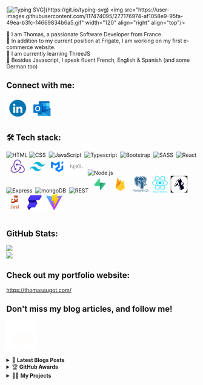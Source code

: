 <br/>

[![Typing SVG](https://readme-typing-svg.herokuapp.com?font=Orbitron&size=50&pause=800&random=false&width=835&height=75&lines=Hi+there!+I+am+Thomas%2C;Welcome+to+my+Github+profile!)](https://git.io/typing-svg)
<img src="https://user-images.githubusercontent.com/117474095/277176974-af1058e9-95fa-49ea-b3fc-14669834b6a5.gif" width="120" align="right" align="top"/>

<p>
🌈 I am Thomas, a passionate Software Developer from France.
<br>
💼 In addition to my current position at Frigate, I am working on my first e-commerce website.
<br>
🌱 I am currently learning ThreeJS
<br>
💬 Besides Javascript, I speak fluent French, English & Spanish (and some German too)
</p>

## Connect with me:

<a href="https://www.linkedin.com/in/thomas-augot" target="_blank"><img src="./372102050_LINKEDIN_ICON_TRANSPARENT_1080.gif" width="60" /></a>
<a href="mailto:thomas.augot@hotmail.fr"><img src="./outlooklogo.gif" width="60" /></a>

</p>

## 🛠 Tech stack:

<div>
	<img height="44" src="https://user-images.githubusercontent.com/25181517/192158954-f88b5814-d510-4564-b285-dff7d6400dad.png" alt="HTML" title="HTML" />
	<img height="44" src="https://user-images.githubusercontent.com/25181517/183898674-75a4a1b1-f960-4ea9-abcb-637170a00a75.png" alt="CSS" title="CSS" />&nbsp;
	<img height="44" src="https://user-images.githubusercontent.com/25181517/117447155-6a868a00-af3d-11eb-9cfe-245df15c9f3f.png" alt="JavaScript" title="JavaScript" />&nbsp;
	<img height="44" src="https://cdn.icon-icons.com/icons2/2415/PNG/512/typescript_original_logo_icon_146317.png" alt="Typescript" title="Typescript" />&nbsp;
	<img height="44" src="https://user-images.githubusercontent.com/25181517/183898054-b3d693d4-dafb-4808-a509-bab54cf5de34.png" alt="Bootstrap" title="Bootstrap" />&nbsp;
	<img height="44" src="https://avatars.githubusercontent.com/u/317889?s=200&v=4" alt="SASS" title="SASS" />&nbsp;
	<img height="44" src="https://user-images.githubusercontent.com/25181517/183897015-94a058a6-b86e-4e42-a37f-bf92061753e5.png" alt="React" title="React" />&nbsp;
	<img height="44" src="./redux-logo.png" alt="Redux" title="Redux" />&nbsp;
	<img height="44" src="https://github.com/thomasaugot/portfolio/blob/main/src/assets/Tailwind_CSS.png?raw=true?raw=true" alt="Tailwind CSS" title="Tailwind CSS" />&nbsp;
	<img height="44" src="https://github.com/thomasaugot/portfolio/blob/main/src/assets/MUI.png?raw=true?raw=true" alt="Material UI" title="Material UI" />&nbsp;
	<img height="44" src="https://github.com/thomasaugot/portfolio/blob/main/src/assets/nextjs.png?raw=true?raw=true" alt="Next.JS" title="Next.JS" />&nbsp;
	<img height="44" src="https://user-images.githubusercontent.com/25181517/183568594-85e280a7-0d7e-4d1a-9028-c8c2209e073c.png" alt="Node.js" title="Node.js" />&nbsp;<br>
	<img height="44" src="https://user-images.githubusercontent.com/25181517/183859966-a3462d8d-1bc7-4880-b353-e2cbed900ed6.png" alt="Express" title="Express" />&nbsp;
	<img height="44" src="https://user-images.githubusercontent.com/25181517/182884177-d48a8579-2cd0-447a-b9a6-ffc7cb02560e.png" alt="mongoDB" title="mongoDB" />&nbsp;
	<img height="44" src="https://user-images.githubusercontent.com/25181517/192107858-fe19f043-c502-4009-8c47-476fc89718ad.png" alt="REST" title="REST" />&nbsp;
	<img height="44" src="https://github.com/thomasaugot/portfolio/blob/a72623c6999d3fe2c7fae33ea37abfd3bac74353/src/components/Curriculum/supabase.png?raw=true" alt="Supabase" title="Supabase" />&nbsp;
	<img height="44" src="https://github.com/thomasaugot/portfolio/blob/main/src/assets/firebase.png?raw=true?raw=true" alt="Firebase" title="Firebase" />&nbsp;
	<img height="44" src="./postgrsql.png" alt="Firebase" title="Firebase" />&nbsp;
	<img height="44" src="https://raw.githubusercontent.com/thomasaugot/portfolio/ecb3abec1c3eb516eb1f8944fe1bcd9132af1e77/src/components/Curriculum/react-native.png" alt="React native" title="React native" />&nbsp;
	<img height="44" src="https://github.com/thomasaugot/portfolio/blob/a72623c6999d3fe2c7fae33ea37abfd3bac74353/src/components/Curriculum/expo.png?raw=true" alt="Expo" title="Expo" />&nbsp;
	<img height="44" src="https://github.com/thomasaugot/portfolio/blob/main/src/assets/jest.png?raw=true?raw=true" alt="Jest" title="Jest" />&nbsp;
	<img height="44" src="https://raw.githubusercontent.com/thomasaugot/portfolio/9722e6da063c83238479234339055fd7a2c38345/src/components/Curriculum/flutterflow.png?raw=true" alt="Flutterflow" title="Flutterflow" />&nbsp;
		<img height="44" src="./vite.png" alt="Vite" title="Vite" />&nbsp;
</div>
<br>

## GitHub Stats:

![](https://github-readme-streak-stats.herokuapp.com/?user=thomasaugot&theme=react)<br/>
![](https://github-readme-stats.vercel.app/api/top-langs/?username=thomasaugot&theme=react&include_all_commits=true&count_private=true&layout=compact)

## Check out my portfolio website:

https://thomasaugot.com/

## Don't miss my blog articles, and follow me!

<a href="https://medium.com/@thomasaugot" target="_blank"><img src="./Medium.gif" width="80" /></a>

<details>
    <summary>&#128240 <b>Latest Blogs Posts</b></summary><br/>

- [How to Start Scroll at Bottom in React](https://medium.com/@thomasaugot/how-to-start-scroll-at-bottom-in-react-901ba21cd720)
- [.dotenv Environment Variables in Next.JS Not Found: The Solution](https://medium.com/javascript-in-plain-english/dotenv-environment-variables-in-next-js-not-found-the-solution-7edf248c06be)
- [Adding Zoom Functionality to an Image Viewer in React/Next.JS](https://medium.com/@thomasaugot/adding-zoom-functionality-to-an-image-viewer-in-react-next-js-4621be8eb770)
- & more at https://medium.com/@thomasaugot

</details>
<details>
    <summary>&#127942 <b>GitHub Awards</b></summary><br/>

![Github Trophy](https://github-profile-trophy.vercel.app/?username=thomasaugot)

</details>

<details>
    <summary>👨‍💻 <b>My Projects</b></summary><br/>

** This list doesn't include projects for which I am not the owner of the rights **

- Wave Rider | Surf Shop <br> Repo client: https://github.com/thomasaugot/wave-rider-ecommerce , Demo: https://wave-riders-ecommerce.vercel.app/
- Charpente Menuiserie Durand <br> Repo client: https://github.com/thomasaugot/charpente-menuiserie-durand , Demo: https://www.cmdurand.fr/
- Todayzzz todos <br> Repo client: https://github.com/thomasaugot/typescript-todo-app-frontend , Repo server: https://github.com/thomasaugot/ts-todo-app-backend , Demo: https://todayzzz-todos.netlify.app/
- Kingpad <br> Repo: https://github.com/thomasaugot/kp-next.js , Demo: https://kingpad-v1-1-new-figma.vercel.app/
- Farmhouse Table <br> Repo: https://github.com/thomasaugot/farmhouse-table-website , Demo: https://farmhouse-table.netlify.app/
- Javascript Shooting Game, Rick vs Rats <br> Repo: https://github.com/thomasaugot/project-js-shooting-game , Demo: https://pickle-rick-shooting-game.netlify.app/
- Partymates <br> Repo client: https://github.com/thomasaugot/app-partymates-client , Repo server: https://github.com/thomasaugot/app-partymates-server , Demo: https://partymates.netlify.app/
- The Broke Globetrotter <br> Repo: https://github.com/project-web-app-cities/the-broke-globetrotter , Demo: https://the-broke-globetrotter.adaptable.app/

</details>
